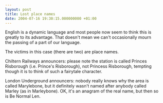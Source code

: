 ```yaml
---
layout: post
title: Lost place names
date: 2004-07-16 19:30:15.000000000 +01:00
---
```

English is a dynamic language and most people now seem to think this is
greatly to its advantage. That doesn't mean we can't occasionally mourn the
passing of a part of our language.

The victims in this case (there are two) are place names.

Chiltern Railways announcers: please note the station is called Princes
Risborough (i.e. Prince's Risborough), not Princess Risborough, tempting
though it is to think of such a fairytale character.

London Underground announcers: nobody really knows why the area is called
Marylebone, but it definitely wasn't named after anybody called Marley (as
in Marleybone). OK, it's an anagram of the real name, but then so is Be
Normal Len.
